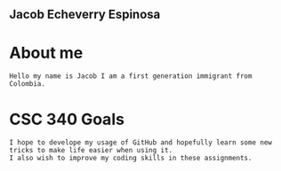 ## Jacob Echeverry Espinosa

# About me
    Hello my name is Jacob I am a first generation immigrant from Colombia.

# CSC 340 Goals
    I hope to develope my usage of GitHub and hopefully learn some new tricks to make life easier when using it.
    I also wish to improve my coding skills in these assignments.